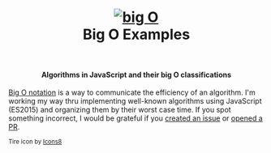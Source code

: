 <h1 align="center">
  <a href="https://github.com/cyk/big-o"><img src="https://cloud.githubusercontent.com/assets/423755/15918338/a3e7ef50-2dba-11e6-87b6-44e5b85f3549.png" alt="big O"></a>
  <br>
  Big O Examples
  <br>
  <br>
</h1>

<h4 align="center">Algorithms in JavaScript and their big O classifications</h4>

[Big O notation](https://en.wikipedia.org/wiki/Big_O_notation) is a way to communicate the efficiency of an algorithm. I'm working my way thru implementing well-known algorithms using JavaScript (ES2015) and organizing them by their worst case time. If you spot something incorrect, I would be grateful if you [created an issue](https://github.com/cyk/big-o/issues) or [opened a PR](https://github.com/cyk/big-o/pulls).

<small>Tire icon by [Icons8](https://icons8.com)</small>